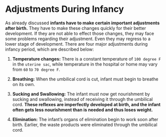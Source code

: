 # Adjustments During Infancy
As  already discussed **infants have to make certain important adjustments after birth.** They have to make these changes quickly for their better
development.  If  they are not able to effect those changes, they may face some problems regarding their adjustment. Even they may regress to a lower
stage of development. There are four major adjustments during infancy period, which are described below:

1. **Temperature changes:** There is a constant temperature of `100 degree F` in the `uterine sac`, while temperature in the hospital or home may
vary from `60` to `70 degree F`.

1. **Breathing:** When the umbilical cord is cut, infant must begin to breathe on its own.

1. **Sucking and Swallowing:** The infant must now get nourishment by sucking and swallowing, instead of receiving it through the umbilical cord.
**These reflexes are imperfectly developed at birth, and the infant often gets less nourishment than is needed and thus loses weight.**

1. **Elimination:** The infant’s organs of elimination begin to work soon after birth. Earlier, the waste products were eliminated through
the umbilical cord.

